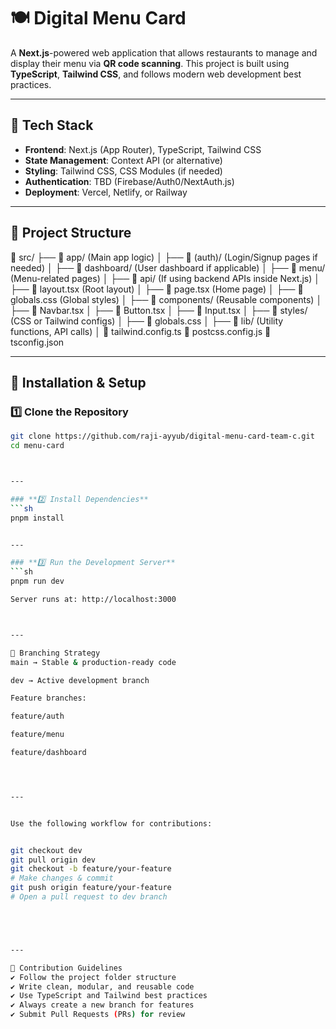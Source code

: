 # 🍽️ Digital Menu Card

A **Next.js**-powered web application that allows restaurants to manage and display their menu via **QR code scanning**. This project is built using **TypeScript**, **Tailwind CSS**, and follows modern web development best practices.

---

## 🚀 Tech Stack

- **Frontend**: Next.js (App Router), TypeScript, Tailwind CSS
- **State Management**: Context API (or alternative)
- **Styling**: Tailwind CSS, CSS Modules (if needed)
- **Authentication**: TBD (Firebase/Auth0/NextAuth.js)
- **Deployment**: Vercel, Netlify, or Railway

---



## 📂 Project Structure

📂 src/
├── 📂 app/ (Main app logic)
│ ├── 📂 (auth)/ (Login/Signup pages if needed)
│ ├── 📂 dashboard/ (User dashboard if applicable)
│ ├── 📂 menu/ (Menu-related pages)
│ ├── 📂 api/ (If using backend APIs inside Next.js)
│ ├── 📜 layout.tsx (Root layout)
│ ├── 📜 page.tsx (Home page)
│ ├── 📜 globals.css (Global styles)
│
├── 📂 components/ (Reusable components)
│ ├── 📜 Navbar.tsx
│ ├── 📜 Button.tsx
│ ├── 📜 Input.tsx
│
├── 📂 styles/ (CSS or Tailwind configs)
│ ├── 📜 globals.css
│
├── 📂 lib/ (Utility functions, API calls)
│
📜 tailwind.config.ts
📜 postcss.config.js
📜 tsconfig.json



---

## 🔧 Installation & Setup

### **1️⃣ Clone the Repository**
```sh
git clone https://github.com/raji-ayyub/digital-menu-card-team-c.git
cd menu-card



---

### **2️⃣ Install Dependencies**
```sh
pnpm install


---

### **3️⃣ Run the Development Server**
```sh
pnpm run dev

Server runs at: http://localhost:3000



---

👥 Branching Strategy
main → Stable & production-ready code

dev → Active development branch

Feature branches:

feature/auth

feature/menu

feature/dashboard




---


Use the following workflow for contributions:


git checkout dev
git pull origin dev
git checkout -b feature/your-feature
# Make changes & commit
git push origin feature/your-feature
# Open a pull request to dev branch





---

📌 Contribution Guidelines
✔️ Follow the project folder structure
✔️ Write clean, modular, and reusable code
✔️ Use TypeScript and Tailwind best practices
✔️ Always create a new branch for features
✔️ Submit Pull Requests (PRs) for review

